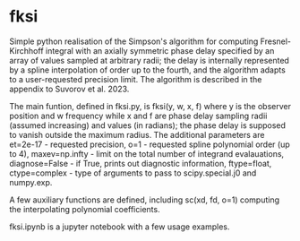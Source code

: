 # fksi

Simple python realisation of the Simpson's algorithm for computing Fresnel-Kirchhoff integral with an axially symmetric phase delay specified by an array of values sampled at arbitrary radii; the delay is internally represented by a spline interpolation of order up to the fourth, and the algorithm adapts to a user-requested precision limit. The algorithm is described in the appendix to Suvorov et al. 2023.

The main funtion, defined in fksi.py, is fksi(y, w, x, f) where y is the observer position and w frequency while x and f are phase delay sampling radii (assumed increasing) and values (in radians); the phase delay is supposed to vanish outside the maximum radius. The additional parameters are 
et=2e-17 - requested precision, 
o=1 - requested spline polynomial order (up to 4), 
maxev=np.infty - limit on the total number of integrand evalauations, 
diagnose=False - if True, prints out diagnostic information, 
ftype=float, ctype=complex - type of arguments to pass to scipy.special.j0 and numpy.exp.

A few auxiliary functions are defined, including sc(xd, fd, o=1) computing the interpolating polynomial coefficients.

fksi.ipynb is a jupyter notebook with a few usage examples.
